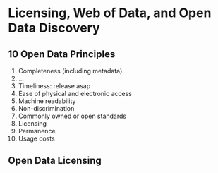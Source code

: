 # Licensing, Web of Data, and Open Data Discovery

## 10 Open Data Principles

1. Completeness (including metadata)
2. ...
3. Timeliness: release asap
4. Ease of physical and electronic access
5. Machine readability
6. Non-discrimination
7. Commonly owned or open standards
8. Licensing
9. Permanence
10. Usage costs

## Open Data Licensing
